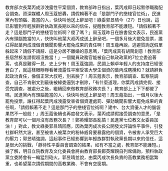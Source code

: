 教育部次長葉丙成涉洩露性平案個資，教育部昨日指出，葉丙成即日起暫停職務配合調查。資深媒體人周玉蔻怒轟，請假賴著不走「是那門子的戀棧官位術」，民進黨內有頭腦、擔當的人，快快叫他送上辭呈吧！綠委郭昱晴今（27）日也說，這已影響到年輕族群對執政黨長期以來的信任，提醒教育部不能護短。「請假賴著不走？這是那門子的戀棧官位術啊？儍了嗎？」周玉蔻昨日在臉書發文表示，民進黨內有頭腦擔當的人，快快叫他葉大叔丙成送上辭呈吧，一個多月後大罷免投票，誰扛得起葉丙成洩個資醜聞影響大罷免成果的責任啊！周玉蔻再說，逃避質詢送假單躲起來？請假不請辭、這是分居不離婚的意思嗎，「葉丙成真有胡鬧創意！教育部長居然核准請假超沒擔當！」一個閣員政務官能被自己執政政黨的7位立委追著罵，也真是難得一見、史上少有！周玉蔻強調，民調上賴卓年輕人的支持度已經很蒼白了，就這樣眼睜睜看著洩露性平案受害大學生個資的葉丙成瞎攪和？就請辭負起政治責任，像個正常大叔吧，別丟臉了！周玉蔻表示，教育部調查、監察院調查，自己不肯刪文到最後被綠委逼到才刪除，「有什麼道理，你葉丙成請完假、接受完調查，被處分之後，繼續回來做教育部政務次長？」教育部上上下下都儍了嗎，民進黨內有頭腦擔當的人，快快叫他送上辭呈吧！周玉蔻指出，一個月以後大罷免投票，誰扛得起葉丙成洩露受害者個資遭處罰、彈劾醜聞影響大罷免成果的責任啊，「請假賴著不走？這是那門子的戀棧官位術啊？建中、台大資優人才的腦袋果然不一般般！」周玉蔻後續也再度發文表示，葉丙成請假接受調查的意思，「是教育部可以一個月沒有政務次長？！鄭英耀部長亂搞！民進黨七位教文女委員加油！」對此，教文綠委郭昱晴回應，因為葉丙成次長公開發文評論性平事件，引發社群軒然大波，甚至被害人被葉次的粉絲威脅要暴露他的個資，令被害人承受巨大的壓力；郭昱晴強調，這起事件已經影響到年輕族群對執政黨長期以來的信任，這是很大的挑戰，「靜待性平委員會調查的結果，如有不當之處，教育部不能護短。」據了解，明日立院教育及文化委員會將由教育部長鄭英耀親自列席備詢，預料執政黨立委將會有一輪猛烈砲火。郭昱晴並說，由葉丙成次長負責的高教業務相當繁重，也希望葉次請假期間的高教業務、不會有空窗期。